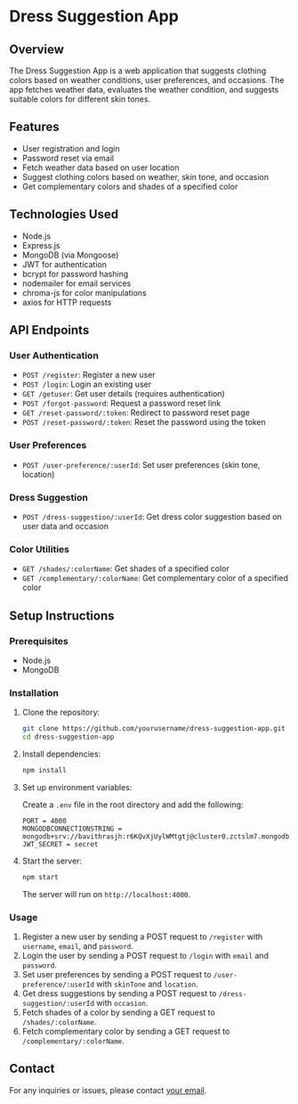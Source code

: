 # Dress Suggestion App

## Overview

The Dress Suggestion App is a web application that suggests clothing colors based on weather conditions, user preferences, and occasions. The app fetches weather data, evaluates the weather condition, and suggests suitable colors for different skin tones.

## Features

- User registration and login
- Password reset via email
- Fetch weather data based on user location
- Suggest clothing colors based on weather, skin tone, and occasion
- Get complementary colors and shades of a specified color

## Technologies Used

- Node.js
- Express.js
- MongoDB (via Mongoose)
- JWT for authentication
- bcrypt for password hashing
- nodemailer for email services
- chroma-js for color manipulations
- axios for HTTP requests

## API Endpoints

### User Authentication

- `POST /register`: Register a new user
- `POST /login`: Login an existing user
- `GET /getuser`: Get user details (requires authentication)
- `POST /forgot-password`: Request a password reset link
- `GET /reset-password/:token`: Redirect to password reset page
- `POST /reset-password/:token`: Reset the password using the token

### User Preferences

- `POST /user-preference/:userId`: Set user preferences (skin tone, location)

### Dress Suggestion

- `POST /dress-suggestion/:userId`: Get dress color suggestion based on user data and occasion

### Color Utilities

- `GET /shades/:colorName`: Get shades of a specified color
- `GET /complementary/:colorName`: Get complementary color of a specified color

## Setup Instructions

### Prerequisites

- Node.js
- MongoDB

### Installation

1. Clone the repository:
    ```sh
    git clone https://github.com/yourusername/dress-suggestion-app.git
    cd dress-suggestion-app
    ```

2. Install dependencies:
    ```sh
    npm install
    ```

3. Set up environment variables:

    Create a `.env` file in the root directory and add the following:

    ```env
    PORT = 4000
    MONGODBCONNECTIONSTRING = mongodb+srv://bavithrasjh:r6KQvXjUylWMtgtj@cluster0.zctslm7.mongodb.net/
    JWT_SECRET = secret
    ```

4. Start the server:
    ```sh
    npm start
    ```

    The server will run on `http://localhost:4000`.

### Usage

1. Register a new user by sending a POST request to `/register` with `username`, `email`, and `password`.
2. Login the user by sending a POST request to `/login` with `email` and `password`.
3. Set user preferences by sending a POST request to `/user-preference/:userId` with `skinTone` and `location`.
4. Get dress suggestions by sending a POST request to `/dress-suggestion/:userId` with `occasion`.
5. Fetch shades of a color by sending a GET request to `/shades/:colorName`.
6. Fetch complementary color by sending a GET request to `/complementary/:colorName`.


## Contact

For any inquiries or issues, please contact [your email](mailto:bavithra.sjh@gmail.com).


